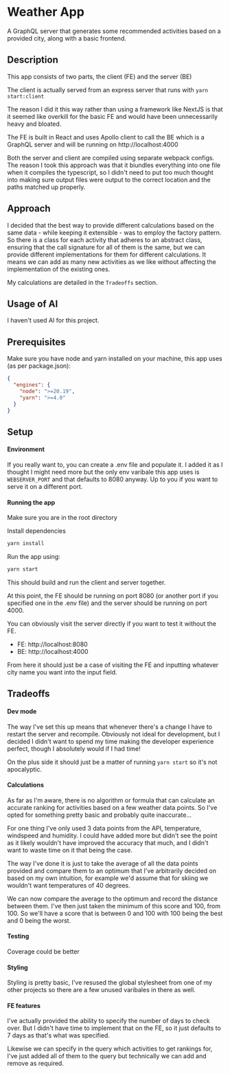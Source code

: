 # Weather App

A GraphQL server that generates some recommended activities based on a provided city, along with a basic frontend.

## Description

This app consists of two parts, the client (FE) and the server (BE)

The client is actually served from an express server that runs with `yarn start:client`

The reason I did it this way rather than using a framework like NextJS is that it seemed like overkill for the basic FE and would have been unnecessarily heavy and bloated.

The FE is built in React and uses Apollo client to call the BE which is a GraphQL server and will be running on http://localhost:4000

Both the server and client are compiled using separate webpack configs. The reason I took this approach was that it biundles everything into one file when it compiles the typescript, so I didn't need to put too much thought into making sure output files were output to the correct location and the paths matched up properly.

## Approach

I decided that the best way to provide different calculations based on the same data - while keeping it extensible - was to employ the factory pattern. So there is a class for each activity that adheres to an abstract class, ensuring that the call signature for all of them is the same, but we can provide different implementations for them for different calculations. It means we can add as many new activities as we like without affecting the implementation of the existing ones.

My calculations are detailed in the `Tradeoffs` section.

## Usage of AI

I haven't used AI for this project.

## Prerequisites

Make sure you have node and yarn installed on your machine, this app uses (as per package.json):

```json
{
  "engines": {
    "node": ">=20.19",
    "yarn": ">=4.0"
  }
}
```

## Setup

#### Environment

If you really want to, you can create a .env file and populate it. I added it as I thought I might need more but the only env varibale this app uses is `WEBSERVER_PORT` and that defaults to 8080 anyway. Up to you if you want to serve it on a different port.

#### Running the app

Make sure you are in the root directory

Install dependencies

```sh
yarn install
```

Run the app using:

```sh
yarn start
```

This should build and run the client and server together.

At this point, the FE should be running on port 8080 (or another port if you specified one in the .env file) and the server should be running on port 4000.

You can obviously visit the server directly if you want to test it without the FE.

- FE: http://localhost:8080
- BE: http://localhost:4000

From here it should just be a case of visiting the FE and inputting whatever city name you want into the input field.

## Tradeoffs

#### Dev mode

The way I've set this up means that whenever there's a change I have to restart the server and recompile. Obviously not ideal for development, but I decided I didn't want to spend my time making the developer experience perfect, though I absolutely would if I had time!

On the plus side it should just be a matter of running `yarn start` so it's not apocalyptic.

#### Calculations

As far as I'm aware, there is no algorithm or formula that can calculate an accurate ranking for activities based on a few weather data points. So I've opted for something pretty basic and probably quite inaccurate...

For one thing I've only used 3 data points from the API, temperature, windspeed and humidity. I could have added more but didn't see the point as it likely wouldn't have improved the accuracy that much, and I didn't want to waste time on it that being the case.

The way I've done it is just to take the average of all the data points provided and compare them to an optimum that I've arbitrarily decided on based on my own intuition, for example we'd assume that for skiing we wouldn't want temperatures of 40 degrees.

We can now compare the average to the optimum and record the distance between them. I've then just taken the minimum of this score and 100, from 100. So we'll have a score that is between 0 and 100 with 100 being the best and 0 being the worst.

#### Testing

Coverage could be better

#### Styling

Styling is pretty basic, I've resused the global stylesheet from one of my other projects so there are a few unused varibales in there as well.

#### FE features

I've actually provided the ability to specify the number of days to check over. But I didn't have time to implement that on the FE, so it just defaults to 7 days as that's what was specified.

Likewise we can specify in the query which activities to get rankings for, I've just added all of them to the query but technically we can add and remove as required.
